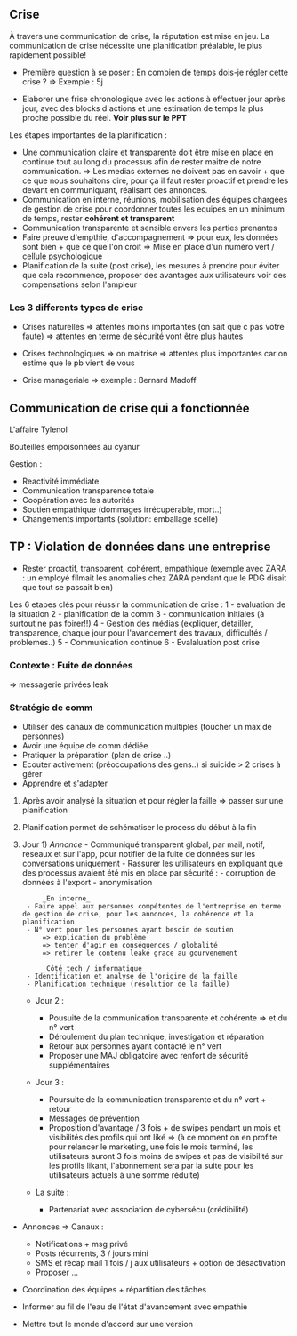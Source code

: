 ## Crise

À travers une communication de crise, la réputation est mise en jeu.
La communication de crise nécessite une planification préalable, le plus rapidement possible!

-   Première question à se poser :
    En combien de temps dois-je régler cette crise ?
    => Exemple : 5j

-   Elaborer une frise chronologique avec les actions à effectuer jour après jour, avec des blocks d'actions et une estimation de temps la plus proche possible du réel.
    **Voir plus sur le PPT**

Les étapes importantes de la planification :

-   Une communication claire et transparente doit être mise en place en continue tout au long du processus afin de rester maitre de notre communication.
    => Les medias externes ne doivent pas en savoir + que ce que nous souhaitons dire, pour ça il faut rester proactif et prendre les devant en communiquant, réalisant des annonces.
-   Communication en interne, réunions, mobilisation des équipes chargées de gestion de crise pour coordonner toutes les equipes en un minimum de temps, rester **cohérent et transparent**
-   Communication transparente et sensible envers les parties prenantes
-   Faire preuve d'empthie, d'accompagnement
    => pour eux, les données sont bien + que ce que l'on croit
    => Mise en place d'un numéro vert / cellule psychologique
-   Planification de la suite (post crise), les mesures à prendre pour éviter que cela recommence, proposer des avantages aux utilisateurs voir des compensations selon l'ampleur

### Les 3 differents types de crise

-   Crises naturelles
    => attentes moins importantes (on sait que c pas votre faute)
    => attentes en terme de sécurité vont être plus hautes

-   Crises technologiques
    => on maitrise
    => attentes plus importantes car on estime que le pb vient de vous

-   Crise manageriale
    => exemple : Bernard Madoff

## Communication de crise qui a fonctionnée

L'affaire Tylenol

Bouteilles empoisonnées au cyanur

Gestion :

-   Reactivité immédiate
-   Communication transparence totale
-   Coopération avec les autorités
-   Soutien empathique (dommages irrécupérable, mort..)
-   Changements importants (solution: emballage scéllé)

## TP : Violation de données dans une entreprise

-   Rester proactif, transparent, cohérent, empathique (exemple avec ZARA : un employé filmait les anomalies chez ZARA pendant que le PDG disait que tout se passait bien)

Les 6 etapes clés pour réussir la communication de crise :
1 - evaluation de la situation
2 - planification de la comm
3 - communication initiales (à surtout ne pas foirer!!)
4 - Gestion des médias (expliquer, détailler, transparence, chaque jour pour l'avancement des travaux, difficultés / problemes..)
5 - Communication continue
6 - Evalaluation post crise

### Contexte : Fuite de données

=> messagerie privées leak

### Stratégie de comm

-   Utiliser des canaux de communication multiples (toucher un max de personnes)
-   Avoir une équipe de comm dédiée
-   Pratiquer la préparation (plan de crise ..)
-   Ecouter activement (préoccupations des gens..) si suicide > 2 crises à gérer
-   Apprendre et s'adapter

1.  Après avoir analysé la situation et pour régler la faille => passer sur une planification
2.  Planification permet de schématiser le process du début à la fin
3.  Jour 1)
    _Annonce_ - Communiqué transparent global, par mail, notif, reseaux et sur l'app, pour notifier de la fuite de données sur les conversations uniquement - Rassurer les utilisateurs en expliquant que des processus avaient été mis en place par sécurité : - corruption de données à l'export - anonymisation

             _En interne_
         - Faire appel aux personnes compétentes de l'entreprise en terme de gestion de crise, pour les annonces, la cohérence et la planification
         - N° vert pour les personnes ayant besoin de soutien
             => explication du problème
             => tenter d'agir en conséquences / globalité
             => retirer le contenu leaké grace au gourvenement

             _Côté tech / informatique_
         - Identification et analyse de l'origine de la faille
         - Planification technique (résolution de la faille)

    -   Jour 2 :

        -   Pousuite de la communication transparente et cohérente
            => et du n° vert
        -   Déroulement du plan technique, investigation et réparation
        -   Retour aux personnes ayant contacté le n° vert
        -   Proposer une MAJ obligatoire avec renfort de sécurité supplémentaires

    -   Jour 3 :

        -   Poursuite de la communication transparente et du n° vert + retour
        -   Messages de prévention
        -   Proposition d'avantage / 3 fois + de swipes pendant un mois et visibilités des profils qui ont liké
            => (à ce moment on en profite pour relancer le marketing, une fois le mois terminé, les utilisateurs auront 3 fois moins de swipes et pas de visibilité sur les profils likant, l'abonnement sera par la suite pour les utilisateurs actuels à une somme réduite)

    -   La suite :
        -   Partenariat avec association de cybersécu (crédibilité)

-   Annonces
    => Canaux :

    -   Notifications + msg privé
    -   Posts récurrents, 3 / jours mini
    -   SMS et récap mail 1 fois / j aux utilisateurs + option de désactivation
    -   Proposer ...

-   Coordination des équipes + répartition des tâches
-   Informer au fil de l'eau de l'état d'avancement avec empathie
-   Mettre tout le monde d'accord sur une version
